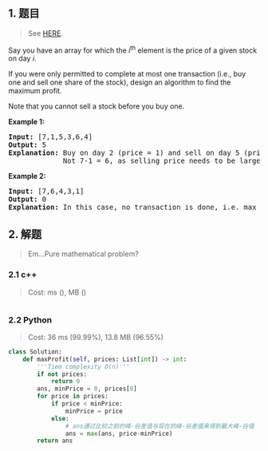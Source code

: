 ## 1. 题目

> See [HERE](https://leetcode.com/submissions/detail/243675881/).

<div><p>Say you have an array for which the <em>i</em><sup>th</sup> element is the price of a given stock on day <em>i</em>.</p>

<p>If you were only permitted to complete at most one transaction (i.e., buy one and sell one share of the stock), design an algorithm to find the maximum profit.</p>

<p>Note that you cannot sell a stock before you buy one.</p>

<p><strong>Example 1:</strong></p>

<pre><strong>Input:</strong> [7,1,5,3,6,4]
<strong>Output:</strong> 5
<strong>Explanation:</strong> Buy on day 2 (price = 1) and sell on day 5 (price = 6), profit = 6-1 = 5.
&nbsp;            Not 7-1 = 6, as selling price needs to be larger than buying price.
</pre>

<p><strong>Example 2:</strong></p>

<pre><strong>Input:</strong> [7,6,4,3,1]
<strong>Output:</strong> 0
<strong>Explanation:</strong> In this case, no transaction is done, i.e. max profit = 0.
</pre>
</div>

## 2. 解题

> Em...Pure mathematical problem?

### 2.1 c++

> Cost: ms (), MB ()

```cpp

```

### 2.2 Python

> Cost: 36 ms (99.99%), 13.8 MB (96.55%)

```python
class Solution:
    def maxProfit(self, prices: List[int]) -> int:
        '''Tiem complexity O(n)'''
        if not prices:
            return 0
        ans, minPrice = 0, prices[0]
        for price in prices:
            if price < minPrice:
                minPrice = price
            else:
                # ans通过比较之前的峰-谷差值与现在的峰-谷差值来得到最大峰-谷值
                ans = max(ans, price-minPrice)
        return ans
```
